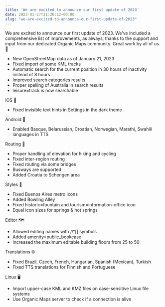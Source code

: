 ```yaml
---
title: 'We are excited to announce our first update of 2023'
date: 2023-01-27T21:26:12+00:00
slug: "we-are-excited-to-announce-our-first-update-of-2023"
---
```


We are excited to announce our first update of 2023. We’ve included a comprehensive list of improvements, as always, thanks to the support and input from our dedicated Organic Maps community. Great work by all of us. 🙏

* New OpenStreetMap data as of January 21, 2023
* Fixed import of some KML tracks
* Automatic search for the current position in 30 hours of inactivity instead of 8 hours
* Improved search categories results
* Proper spelling of Australia in search results
* leisure=track is now searchable

iOS 🍏
* Fixed invisible text hints in Settings in the dark theme

Android 🤖
* Enabled Basque, Belarussian, Croatian, Norwegian, Marathi, Swahili languages in TTS

Routing 🚗
* Proper handling of elevation for hiking and cycling
* Fixed inter-region routing
* Fixed routing via some bridges
* Busways are supported
* Added Croatia to Schengen area

Styles 🎨
* Fixed Buenos Aires metro icons
* Added Bowling Alley
* Fixed historic=fountain and tourism=information-office icon
* Equal icon sizes for springs & hot springs

Editor 🗺️
* Allowed editing names with /\\°\[\] symbols
* Added amenity=public\_bookcase
* Increased the maximum editable building floors from 25 to 50

Translations 🌐
* Fixed Brazil, Czech, French, Hungarian, Spanish (Mexican), Turkish
* Fixed TTS translations for Finnish and Portuguese

Linux 🖥️
* Import upper-case KML and KMZ files on case-sensitive Linux file systems
* Use Organic Maps server to check if a connection is alive
